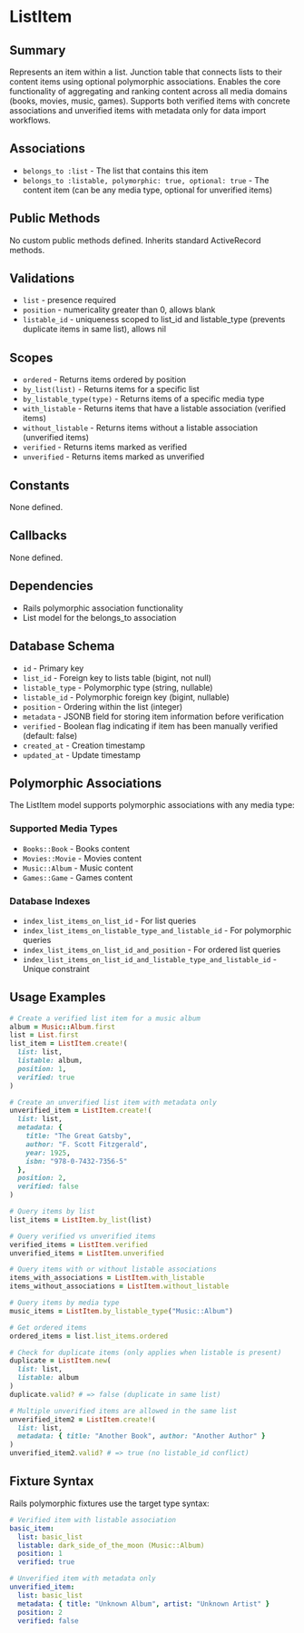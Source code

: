 # ListItem

## Summary
Represents an item within a list. Junction table that connects lists to their content items using optional polymorphic associations. Enables the core functionality of aggregating and ranking content across all media domains (books, movies, music, games). Supports both verified items with concrete associations and unverified items with metadata only for data import workflows.

## Associations
- `belongs_to :list` - The list that contains this item
- `belongs_to :listable, polymorphic: true, optional: true` - The content item (can be any media type, optional for unverified items)

## Public Methods
No custom public methods defined. Inherits standard ActiveRecord methods.

## Validations
- `list` - presence required
- `position` - numericality greater than 0, allows blank
- `listable_id` - uniqueness scoped to list_id and listable_type (prevents duplicate items in same list), allows nil

## Scopes
- `ordered` - Returns items ordered by position
- `by_list(list)` - Returns items for a specific list
- `by_listable_type(type)` - Returns items of a specific media type
- `with_listable` - Returns items that have a listable association (verified items)
- `without_listable` - Returns items without a listable association (unverified items)
- `verified` - Returns items marked as verified
- `unverified` - Returns items marked as unverified

## Constants
None defined.

## Callbacks
None defined.

## Dependencies
- Rails polymorphic association functionality
- List model for the belongs_to association

## Database Schema
- `id` - Primary key
- `list_id` - Foreign key to lists table (bigint, not null)
- `listable_type` - Polymorphic type (string, nullable)
- `listable_id` - Polymorphic foreign key (bigint, nullable)
- `position` - Ordering within the list (integer)
- `metadata` - JSONB field for storing item information before verification
- `verified` - Boolean flag indicating if item has been manually verified (default: false)
- `created_at` - Creation timestamp
- `updated_at` - Update timestamp

## Polymorphic Associations
The ListItem model supports polymorphic associations with any media type:

### Supported Media Types
- `Books::Book` - Books content
- `Movies::Movie` - Movies content
- `Music::Album` - Music content
- `Games::Game` - Games content

### Database Indexes
- `index_list_items_on_list_id` - For list queries
- `index_list_items_on_listable_type_and_listable_id` - For polymorphic queries
- `index_list_items_on_list_id_and_position` - For ordered list queries
- `index_list_items_on_list_id_and_listable_type_and_listable_id` - Unique constraint

## Usage Examples
```ruby
# Create a verified list item for a music album
album = Music::Album.first
list = List.first
list_item = ListItem.create!(
  list: list,
  listable: album,
  position: 1,
  verified: true
)

# Create an unverified list item with metadata only
unverified_item = ListItem.create!(
  list: list,
  metadata: {
    title: "The Great Gatsby",
    author: "F. Scott Fitzgerald",
    year: 1925,
    isbn: "978-0-7432-7356-5"
  },
  position: 2,
  verified: false
)

# Query items by list
list_items = ListItem.by_list(list)

# Query verified vs unverified items
verified_items = ListItem.verified
unverified_items = ListItem.unverified

# Query items with or without listable associations
items_with_associations = ListItem.with_listable
items_without_associations = ListItem.without_listable

# Query items by media type
music_items = ListItem.by_listable_type("Music::Album")

# Get ordered items
ordered_items = list.list_items.ordered

# Check for duplicate items (only applies when listable is present)
duplicate = ListItem.new(
  list: list,
  listable: album
)
duplicate.valid? # => false (duplicate in same list)

# Multiple unverified items are allowed in the same list
unverified_item2 = ListItem.create!(
  list: list,
  metadata: { title: "Another Book", author: "Another Author" }
)
unverified_item2.valid? # => true (no listable_id conflict)
```

## Fixture Syntax
Rails polymorphic fixtures use the target type syntax:
```yaml
# Verified item with listable association
basic_item:
  list: basic_list
  listable: dark_side_of_the_moon (Music::Album)
  position: 1
  verified: true

# Unverified item with metadata only
unverified_item:
  list: basic_list
  metadata: { title: "Unknown Album", artist: "Unknown Artist" }
  position: 2
  verified: false
``` 